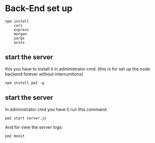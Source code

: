 # Back-End set up
```
npm install
    cors
    express
    morgan
    yargs
    axios
```

## start the server
this you have to install it in administrator cmd: 
(this is for set up the node backend forever without interrumtions)

```
npm install pm2 -g
```

## start the server
In administrator cmd you have ti run this command:

```
pm2 start server.js
```

And for view the server logs:

```
pm2 monit
```